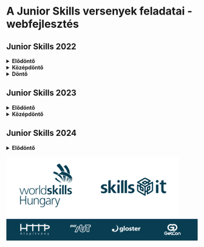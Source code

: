 # A Junior Skills versenyek feladatai - webfejlesztés

## Junior Skills 2022

<details>
  
  **<summary>Elődöntő</summary>**

- [Az elődöntő tesztjei](js2022-s17-hu/js2022-s17-hu-r1/js2022-s17-hu-r1-tests.pdf)
</details>
<details>

**<summary>Középdöntő</summary>**

- [A középdöntő tesztjei](js2022-s17-hu/js2022-s17-hu-r2/js2022-s17-hu-r2-tests.pdf)
- [A középdöntő gyakorlati feladata](js2022-s17-hu/js2022-s17-hu-r2/js2022-s17-hu-r2-testproject.pdf)
- [A középdöntő gyakorlati feladatához tartozó fájlok](js2022-s17-hu/js2022-s17-hu-r2/js2022-s17-hu-r2-testproject-assets.zip)
</details>
<details>

**<summary>Döntő</summary>**

- [A döntő gyakorlati feladata](js2022-s17-hu/js2022-s17-hu-r3/js2022-s17-hu-r3-testproject.pdf)
- [A döntő gyakorlati feladatához tartozó fájlok](js2022-s17-hu/js2022-s17-hu-r3/js2022-s17-hu-r3-assets.zip)

</details>

## Junior Skills 2023

<details>
  
  **<summary>Elődöntő</summary>**

- [Az elődöntő tesztjei](js2023-s17-hu/js2023-s17-hu-r1/js2023-s17-hu-r1-tests.pdf)
</details>
<details>

**<summary>Középdöntő</summary>**

- [A középdöntő tesztjei](js2023-s17-hu/js2023-s17-hu-r2/js2023-s17-hu-r2-tests.pdf)

</details>

## Junior Skills 2024

<details>
  
  **<summary>Elődöntő</summary>**

- [Az elődöntő tesztjei](js2024-s17-hu/js2024-s17-hu-r1/js2024-s17-hu-r1-tests.pdf)
</details>

![Skills IT - WorldSkills Hungary](https://github.com/es2025-s17-hu/es2025-s17-hu-r3-tp/blob/main/assets/images/wshu-skillsit-sm.png)
![Skills IT](https://github.com/es2025-s17-hu/es2025-s17-hu-r3-tp/blob/main/assets/images/skillsit-members.png)
